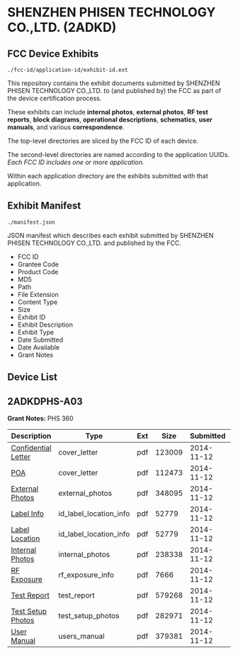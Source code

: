 # SHENZHEN PHISEN TECHNOLOGY CO.,LTD. (2ADKD)
## FCC Device Exhibits

```
./fcc-id/application-id/exhibit-id.ext
```

This repository contains the exhibit documents submitted by SHENZHEN PHISEN TECHNOLOGY CO.,LTD. to (and published by) the FCC as part of the device certification process.

These exhibits can include **internal photos**, **external photos**, **RF test reports**, **block diagrams**, **operational descriptions**, **schematics**, **user manuals**, and various **correspondence**.

The top-level directories are sliced by the FCC ID of each device.

The second-level directories are named according to the application UUIDs. *Each FCC ID includes one or more application.*

Within each application directory are the exhibits submitted with that application. 

## Exhibit Manifest

```
./manifest.json
```

JSON manifest which describes each exhibit submitted by SHENZHEN PHISEN TECHNOLOGY CO.,LTD. and published by the FCC.

- FCC ID
- Grantee Code
- Product Code
- MD5
- Path
- File Extension
- Content Type
- Size
- Exhibit ID
- Exhibit Description
- Exhibit Type
- Date Submitted
- Date Available
- Grant Notes

## Device List
## 2ADKDPHS-A03
**Grant Notes:** PHS 360

| Description | Type | Ext | Size | Submitted | Available |
| ----------- | ---- | --- | ---- | --------- | --------- |
| [Confidential Letter](2ADKDPHS-A03/082846b89f74ca130dc912f5aef63f4d/2442666.pdf) | cover_letter | pdf | 123009 | 2014-11-12 | 2014-11-12 |
| [POA](2ADKDPHS-A03/082846b89f74ca130dc912f5aef63f4d/2442667.pdf) | cover_letter | pdf | 112473 | 2014-11-12 | 2014-11-12 |
| [External Photos](2ADKDPHS-A03/082846b89f74ca130dc912f5aef63f4d/2442662.pdf) | external_photos | pdf | 348095 | 2014-11-12 | 2014-11-12 |
| [Label Info](2ADKDPHS-A03/082846b89f74ca130dc912f5aef63f4d/2442664.pdf) | id_label_location_info | pdf | 52779 | 2014-11-12 | 2014-11-12 |
| [Label Location](2ADKDPHS-A03/082846b89f74ca130dc912f5aef63f4d/2442664.pdf) | id_label_location_info | pdf | 52779 | 2014-11-12 | 2014-11-12 |
| [Internal Photos](2ADKDPHS-A03/082846b89f74ca130dc912f5aef63f4d/2442663.pdf) | internal_photos | pdf | 238338 | 2014-11-12 | 2014-11-12 |
| [RF Exposure](2ADKDPHS-A03/082846b89f74ca130dc912f5aef63f4d/2442668.pdf) | rf_exposure_info | pdf | 7666 | 2014-11-12 | 2014-11-12 |
| [Test Report](2ADKDPHS-A03/082846b89f74ca130dc912f5aef63f4d/2442669.pdf) | test_report | pdf | 579268 | 2014-11-12 | 2014-11-12 |
| [Test Setup Photos](2ADKDPHS-A03/082846b89f74ca130dc912f5aef63f4d/2442670.pdf) | test_setup_photos | pdf | 282971 | 2014-11-12 | 2014-11-12 |
| [User Manual](2ADKDPHS-A03/082846b89f74ca130dc912f5aef63f4d/2442671.pdf) | users_manual | pdf | 379381 | 2014-11-12 | 2014-11-12 |
